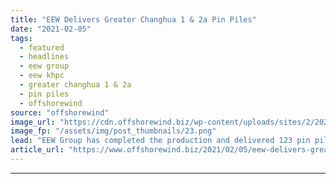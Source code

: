 ```yaml
---
title: "EEW Delivers Greater Changhua 1 & 2a Pin Piles"
date: "2021-02-05"
tags: 
  - featured
  - headlines
  - eew group
  - eew khpc
  - greater changhua 1 & 2a
  - pin piles
  - offshorewind
source: "offshorewind"
image_url: "https://cdn.offshorewind.biz/wp-content/uploads/sites/2/2021/02/05111043/EEW-Delivers-Greater-Changhua-1-2a-Pin-Piles.png"
image_fp: "/assets/img/post_thumbnails/23.png"
lead: "EEW Group has completed the production and delivered 123 pin piles for Ørsted&#8217;s Greater"
article_url: "https://www.offshorewind.biz/2021/02/05/eew-delivers-greater-changhua-1-2a-pin-piles/"
---
```


---
